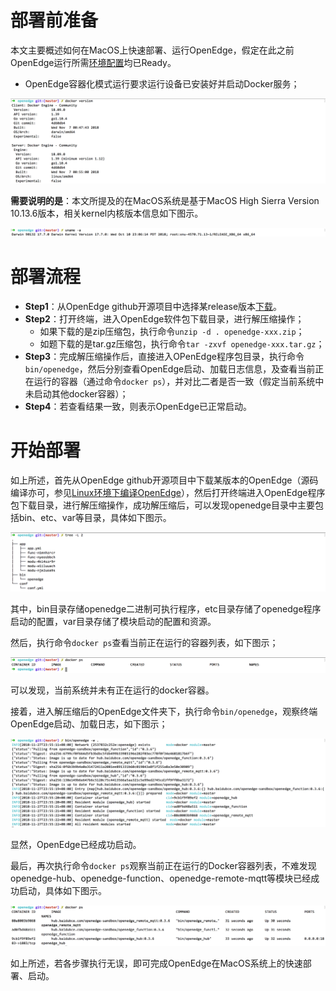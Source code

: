 # 部署前准备

本文主要概述如何在MacOS上快速部署、运行OpenEdge，假定在此之前OpenEdge运行所需[环境配置](../setup/OpenEdge-build-prepare.md)均已Ready。

 - OpenEdge容器化模式运行要求运行设备已安装好并启动Docker服务；

![docker版本查询](../images/quickstart/macos/docker-version.png)

**需要说明的是**：本文所提及的在MacOS系统是基于MacOS High Sierra Version 10.13.6版本，相关kernel内核版本信息如下图示。

![系统架构及内核版本查询](../images/quickstart/macos/os.png)

# 部署流程

- **Step1**：从OpenEdge github开源项目中选择某release版本[下载](https://github.com/baidu/openedge/releases)。
- **Step2**：打开终端，进入OpenEdge软件包下载目录，进行解压缩操作；
	- 如果下载的是zip压缩包，执行命令`unzip -d . openedge-xxx.zip`；
	- 如题下载的是tar.gz压缩包，执行命令`tar -zxvf openedge-xxx.tar.gz`；
- **Step3**：完成解压缩操作后，直接进入OPenEdge程序包目录，执行命令`bin/openedge`，然后分别查看OpenEdge启动、加载日志信息，及查看当前正在运行的容器（通过命令`docker ps`），并对比二者是否一致（假定当前系统中未启动其他docker容器）；
- **Step4**：若查看结果一致，则表示OpenEdge已正常启动。

# 开始部署

如上所述，首先从OpenEdge github开源项目中下载某版本的OpenEdge（源码编译亦可，参见[Linux环境下编译OpenEdge](../setup/Build-OpenEdge-on-Linux.md)），然后打开终端进入OpenEdge程序包下载目录，进行解压缩操作，成功解压缩后，可以发现openedge目录中主要包括bin、etc、var等目录，具体如下图示。

![OpenEdge可执行程序包目录](../images/quickstart/macos/openedge-dir.png)

其中，bin目录存储openedge二进制可执行程序，etc目录存储了openedge程序启动的配置，var目录存储了模块启动的配置和资源。

然后，执行命令`docker ps`查看当前正在运行的容器列表，如下图示；

![当前运行docker容器查询](../images/quickstart/macos/docker-ps-before.png)

可以发现，当前系统并未有正在运行的docker容器。

接着，进入解压缩后的OpenEdge文件夹下，执行命令`bin/openedge`，观察终端OpenEdge启动、加载日志，如下图示；

![OpenEdge启动日志](../images/quickstart/macos/docker-openedge-start.png)

显然，OpenEdge已经成功启动。

最后，再次执行命令`docker ps`观察当前正在运行的Docker容器列表，不难发现openedge-hub、openedge-function、openedge-remote-mqtt等模块已经成功启动，具体如下图示。

![当前运行docker容器查询](../images/quickstart/macos/docker-ps-after.png)

如上所述，若各步骤执行无误，即可完成OpenEdge在MacOS系统上的快速部署、启动。
